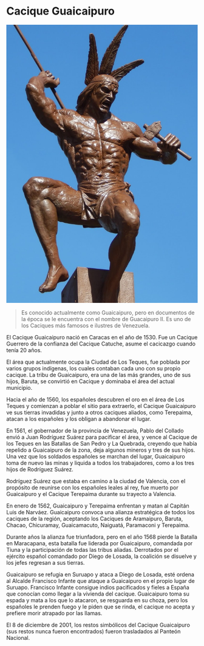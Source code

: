 # Cacique Guaicaipuro

![guaicaipuro](./img/guaicaipuro_resolucion_original.png)


>Es conocido actualmente como Guaicaipuro, pero en documentos de la época se le encuentra con el nombre de Guacaipuro II. Es uno de los Caciques más famosos e ilustres de Venezuela.

El Cacique Guaicaipuro nació en Caracas en el año de 1530. Fue un Cacique Guerrero de la confianza del Cacique Catuche, asume el cacicazgo cuando tenía 20 años.

El área que actualmente ocupa la Ciudad de Los Teques, fue poblada por varios grupos indígenas, los cuales contaban cada uno con su propio cacique. La tribu de Guaicaipuro, era una de las más grandes, uno de sus hijos, Baruta, se convirtió en Cacique y dominaba el área del actual municipio.

Hacia el año de 1560, los españoles descubren el oro en el área de Los Teques y comienzan a poblar el sitio para extraerlo, el Cacique Guaicaipuro ve sus tierras invadidas y junto a otros caciques aliados, como Terepaima, atacan a los españoles y los obligan a abandonar el lugar.

En 1561, el gobernador de la provincia de Venezuela, Pablo del Collado envió a Juan Rodríguez Suárez para pacificar el área, y vence al Cacique de los Teques en las Batallas de San Pedro y La Quebrada, creyendo que había repelido a Guaicaipuro de la zona, deja algunos mineros y tres de sus hijos. Una vez que los soldados españoles se marchan del lugar, Guaicaipuro toma de nuevo las minas y liquida a todos los trabajadores, como a los tres hijos de Rodríguez Suárez.

Rodríguez Suárez que estaba en camino a la ciudad de Valencia, con el propósito de reunirse con los españoles leales al rey, fue muerto por Guaicaipuro y el Cacique Terepaima durante su trayecto a Valencia.

En enero de 1562, Guaicaipuro y Terepaima enfrentan y matan al Capitán Luis de Narváez. Guaicaipuro convoca una alianza estratégica de todos los caciques de la región, aceptando los Caciques de Aramaipuro, Baruta, Chacao, Chicuramay, Guaicamacuto, Naiguatá, Paramaconi y Terepaima.

Durante años la alianza fue triunfadora, pero en el año 1568 pierde la Batalla en Maracapana, esta batalla fue liderada por Guaicaipuro, comandada por Tiuna y la participación de todas las tribus aliadas. Derrotados por el ejército español comandado por Diego de Losada, la coalición se disuelve y los jefes regresan a sus tierras.

Guaicaipuro se refugia en Suruapo y ataca a Diego de Losada, esté ordena al Alcalde Francisco Infante que ataque a Guaicaipuro en el propio lugar de Suruapo. Francisco Infante consigue indios pacificados y fieles a España que conocían como llegar a la vivienda del cacique. Guaicaipuro toma su espada y mata a los que lo atacaron, se resguarda en su choza, pero los españoles le prenden fuego y le piden que se rinda, el cacique no acepta y prefiere morir atrapado por las llamas.

El 8 de diciembre de 2001, los restos simbólicos del Cacique Guaicaipuro (sus restos nunca fueron encontrados) fueron trasladados al Panteón Nacional.
